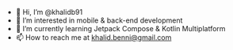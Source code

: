 - 👋 Hi, I’m @khalidb91
- 👀 I’m interested in mobile & back-end development
- 🌱 I’m currently learning Jetpack Compose & Kotlin Multiplatform
- 📫 How to reach me at khalid.benni@gmail.com

<!---
khalidb91/khalidb91 is a ✨ special ✨ repository because its `README.md` (this file) appears on your GitHub profile.
You can click the Preview link to take a look at your changes.
--->
